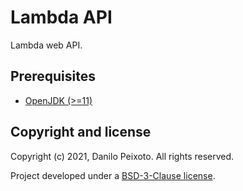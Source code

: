 # Lambda API

Lambda web API.

## Prerequisites

* [OpenJDK (>=11)](https://openjdk.java.net)

## Copyright and license

Copyright (c) 2021, Danilo Peixoto. All rights reserved.

Project developed under a [BSD-3-Clause license](LICENSE.md).
